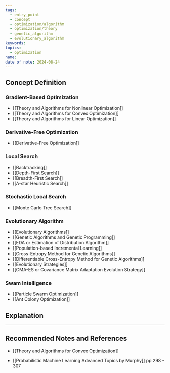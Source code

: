 ```yaml
---
tags:
  - entry_point
  - concept
  - optimization/algorithm
  - optimization/theory
  - genetic_algorithm
  - evolutionary_algorithm
keywords: 
topics:
  - optimization
name: 
date of note: 2024-08-24
---
```


## Concept Definition

### Gradient-Based Optimization

- [[Theory and Algorithms for Nonlinear Optimization]]
- [[Theory and Algorithms for Convex Optimization]]
- [[Theory and Algorithms for Linear Optimization]]

### Derivative-Free Optimization

- [[Derivative-Free Optimization]]

### Local Search

- [[Backtracking]]
- [[Depth-First Search]]
- [[Breadth-First Search]]
- [[A-star Heuristic Search]]

### Stochastic Local Search


- [[Monte Carlo Tree Search]]



### Evolutionary Algorithm

- [[Evolutionary Algorithms]]
- [[Genetic Algorithms and Genetic Programming]]
- [[EDA or Estimation of Distribution Algorithm]]
- [[Population-based Incremental Learning]]
- [[Cross-Entropy Method for Genetic Algorithms]]
- [[Differentiable Cross-Entropy Method for Genetic Algorithms]]
- [[Evolutionary Strategies]]
- [[CMA-ES or Covariance Matrix Adaptation Evolution Strategy]]

### Swam Intelligence

- [[Particle Swarm Optimization]]
- [[Ant Colony Optimization]]



## Explanation





-----------
##  Recommended Notes and References

- [[Theory and Algorithms for Convex Optimization]]

- [[Probabilistic Machine Learning Advanced Topics by Murphy]] pp 298 - 307